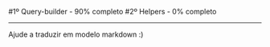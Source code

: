 #1º Query-builder - 90% completo
#2º Helpers - 0% completo

---
Ajude a traduzir em modelo markdown :)